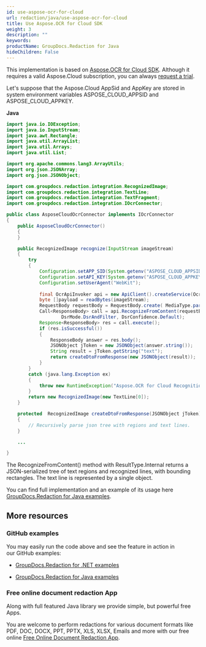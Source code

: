 ```yaml
---
id: use-aspose-ocr-for-cloud
url: redaction/java/use-aspose-ocr-for-cloud
title: Use Aspose.OCR for Cloud SDK
weight: 3
description: ""
keywords: 
productName: GroupDocs.Redaction for Java
hideChildren: False
---
```

This implementation is based on [Aspose.OCR for Cloud SDK](https://sdks.aspose.cloud/ocr/java/). Although it requires a valid Aspose.Cloud subscription, you can always [request a trial](https://dashboard.aspose.cloud/).

Let's suppose that the Aspose.Cloud AppSid and AppKey are stored in system environment variables ASPOSE_CLOUD_APPSID and ASPOSE_CLOUD_APPKEY. 

**Java**

```java
import java.io.IOException;
import java.io.InputStream;
import java.awt.Rectangle;
import java.util.ArrayList;
import java.util.Arrays;
import java.util.List;

import org.apache.commons.lang3.ArrayUtils;
import org.json.JSONArray;
import org.json.JSONObject;

import com.groupdocs.redaction.integration.RecognizedImage;
import com.groupdocs.redaction.integration.TextLine;
import com.groupdocs.redaction.integration.TextFragment;
import com.groupdocs.redaction.integration.IOcrConnector;

public class AsposeCloudOcrConnector implements IOcrConnector
{
    public AsposeCloudOcrConnector() 
    {
    }

    public RecognizedImage recognize(InputStream imageStream)
    {
        try
        {
            Configuration.setAPP_SID(System.getenv("ASPOSE_CLOUD_APPSID"));
            Configuration.setAPI_KEY(System.getenv("ASPOSE_CLOUD_APPKEY"));
            Configuration.setUserAgent("WebKit");
            
            final OcrApiInvoker api = new ApiClient().createService(OcrApiInvoker.class);            
            byte []payload = readBytes(imageStream);
            RequestBody requestBody = RequestBody.create( MediaType.parse("application/octet-stream"), payload);
            Call<ResponseBody> call = api.RecognizeFromContent(requestBody, Language.English, ResultType.Internal, 
                    DsrMode.DsrAndFilter, DsrConfidence.Default);
            Response<ResponseBody> res = call.execute();
            if (res.isSuccessful())
            {
                ResponseBody answer = res.body();
                JSONObject jToken = new JSONObject(answer.string());
                String result = jToken.getString("text");
                return createDtoFromResponse(new JSONObject(result));
            }
        }
        catch (java.lang.Exception ex)
        {
            throw new RuntimeException("Aspose.OCR for Cloud Recognition failed: " + ex.toString());
        }
        return new RecognizedImage(new TextLine[0]);
    }

    protected  RecognizedImage createDtoFromResponse(JSONObject jToken)
    {        
        // Recursively parse json tree with regions and text lines.
    }

    ...

}
```

The RecognizeFromContent() method with ResultType.Internal returns a JSON-serialized tree of text regions and recognized lines, with bounding rectangles. The text line is represented by a single object.

You can find full implementation and an example of its usage here [GroupDocs.Redaction for Java examples](https://github.com/groupdocs-redaction/GroupDocs.Redaction-for-Java).

## More resources

### GitHub examples

You may easily run the code above and see the feature in action in our GitHub examples:

*   [GroupDocs.Redaction for .NET examples](https://github.com/groupdocs-redaction/GroupDocs.Redaction-for-.NET)
    
*   [GroupDocs.Redaction for Java examples](https://github.com/groupdocs-redaction/GroupDocs.Redaction-for-Java)
    

### Free online document redaction App

Along with full featured Java library we provide simple, but powerful free Apps.

You are welcome to perform redactions for various document formats like PDF, DOC, DOCX, PPT, PPTX, XLS, XLSX, Emails and more with our free online [Free Online Document Redaction App](https://products.groupdocs.app/redaction).
